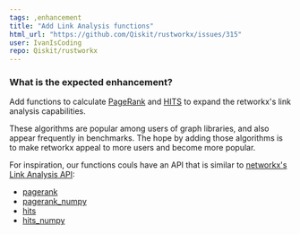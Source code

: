 ```yaml
---
tags: ,enhancement
title: "Add Link Analysis functions"
html_url: "https://github.com/Qiskit/rustworkx/issues/315"
user: IvanIsCoding
repo: Qiskit/rustworkx
---
```


<!-- ⚠️ If you do not respect this template, your issue will be closed -->
<!-- ⚠️ Make sure to browse the opened and closed issues to confirm this idea does not exist. -->

### What is the expected enhancement?

Add functions to calculate [PageRank](https://en.wikipedia.org/wiki/PageRank) and [HITS](https://en.wikipedia.org/wiki/HITS_algorithm) to expand the retworkx's link analysis capabilities.

These algorithms are popular among users of graph libraries, and also appear frequently in benchmarks. The hope by adding those algorithms is to make retworkx appeal to more users and become more popular.

For inspiration, our functions couls have an API that is similar to [networkx's Link Analysis API](https://networkx.org/documentation/stable/reference/algorithms/link_analysis.html?highlight=pagerank#module-networkx.algorithms.link_analysis.pagerank_alg):

* [pagerank](https://networkx.org/documentation/stable/reference/algorithms/generated/networkx.algorithms.link_analysis.pagerank_alg.pagerank.html#networkx.algorithms.link_analysis.pagerank_alg.pagerank)
* [pagerank_numpy](https://networkx.org/documentation/stable/reference/algorithms/generated/networkx.algorithms.link_analysis.pagerank_alg.pagerank_numpy.html#networkx.algorithms.link_analysis.pagerank_alg.pagerank_numpy)
* [hits](https://networkx.org/documentation/stable/reference/algorithms/generated/networkx.algorithms.link_analysis.hits_alg.hits.html#networkx.algorithms.link_analysis.hits_alg.hits)
* [hits_numpy](https://networkx.org/documentation/stable/reference/algorithms/generated/networkx.algorithms.link_analysis.hits_alg.hits_numpy.html#networkx.algorithms.link_analysis.hits_alg.hits_numpy)